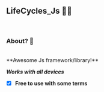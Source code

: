 ## LifeCycles_Js 🥀🏅
<br>

### About? 🗿

<br>
**Awesome Js framework/library!**

***Works with all devices***

- [x] **Free to use with some terms**

